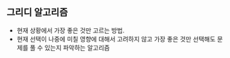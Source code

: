 ## 그리디 알고리즘
- 현재 상황에서 가장 좋은 것만 고르는 방법.
- 현재 선택이 나중에 미칠 영향에 대해서 고려하지 않고 가장 좋은 것만 선택해도 문제를 풀 수 있는지 파악하는 알고리즘
